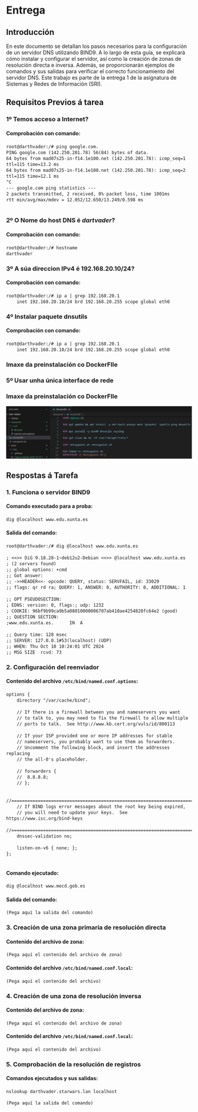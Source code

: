 
# Entrega

## Introducción

En este documento se detallan los pasos necesarios para la configuración de un servidor DNS utilizando BIND9. A lo largo de esta guía, se explicará cómo instalar y configurar el servidor, así como la creación de zonas de resolución directa e inversa. Además, se proporcionarán ejemplos de comandos y sus salidas para verificar el correcto funcionamiento del servidor DNS. Este trabajo es parte de la entrega 1 de la asignatura de Sistemas y Redes de Información (SRI).

## Requisitos Previos á tarea

### 1º Temos acceso a Internet?
#### Comprobación con comando:
```
root@darthvader:/# ping google.com.
PING google.com (142.250.201.78) 56(84) bytes of data.
64 bytes from mad07s25-in-f14.1e100.net (142.250.201.78): icmp_seq=1 ttl=115 time=13.2 ms
64 bytes from mad07s25-in-f14.1e100.net (142.250.201.78): icmp_seq=2 ttl=115 time=12.1 ms
^C
--- google.com ping statistics ---
2 packets transmitted, 2 received, 0% packet loss, time 1001ms
rtt min/avg/max/mdev = 12.052/12.650/13.249/0.598 ms


```
### 2º O Nome do host DNS é ***dartvader***?
#### Comprobación con comando:
```
root@darthvader:/# hostname
darthvader

```
### 3º A súa direccion IPv4 é 192.168.20.10/24?
#### Comprobación con comando:
```
root@darthvader:/# ip a | grep 192.168.20.1
    inet 192.168.20.10/24 brd 192.168.20.255 scope global eth0
```
### 4º Instalar paquete dnsutils
#### Comprobación con comando:
```
root@darthvader:/# ip a | grep 192.168.20.1
    inet 192.168.20.10/24 brd 192.168.20.255 scope global eth0

```
### Imaxe da preinstalación co DockerFIle

### 5º Usar unha única interface de rede
### Imaxe da preinstalación co DockerFIle
![DockerFile dns](/docs/img/dockerfilepre.png)

## Respostas á Tarefa

### 1. Funciona o servidor BIND9

#### Comando executado para a proba:
```bash
dig @localhost www.edu.xunta.es
```

#### Salida del comando:
```
root@darthvader:/# dig @localhost www.edu.xunta.es

; <<>> DiG 9.18.28-1~deb12u2-Debian <<>> @localhost www.edu.xunta.es
; (2 servers found)
;; global options: +cmd
;; Got answer:
;; ->>HEADER<<- opcode: QUERY, status: SERVFAIL, id: 33029
;; flags: qr rd ra; QUERY: 1, ANSWER: 0, AUTHORITY: 0, ADDITIONAL: 1

;; OPT PSEUDOSECTION:
; EDNS: version: 0, flags:; udp: 1232
; COOKIE: 96bf9b99ca9b5a08010000006707ab410ae4254820fc64e2 (good)
;; QUESTION SECTION:
;www.edu.xunta.es.		IN	A

;; Query time: 128 msec
;; SERVER: 127.0.0.1#53(localhost) (UDP)
;; WHEN: Thu Oct 10 10:24:01 UTC 2024
;; MSG SIZE  rcvd: 73

```

### 2. Configuración del reenviador

#### Contenido del archivo `/etc/bind/named.conf.options`:
```
options {
	directory "/var/cache/bind";

	// If there is a firewall between you and nameservers you want
	// to talk to, you may need to fix the firewall to allow multiple
	// ports to talk.  See http://www.kb.cert.org/vuls/id/800113

	// If your ISP provided one or more IP addresses for stable 
	// nameservers, you probably want to use them as forwarders.  
	// Uncomment the following block, and insert the addresses replacing 
	// the all-0's placeholder.

	// forwarders {
	//	8.8.8.8;
	// };

	//========================================================================
	// If BIND logs error messages about the root key being expired,
	// you will need to update your keys.  See https://www.isc.org/bind-keys
	//========================================================================
	dnssec-validation no;

	listen-on-v6 { none; };
};


```

#### Comando ejecutado:
```bash
dig @localhost www.mecd.gob.es
```

#### Salida del comando:
```
(Pega aquí la salida del comando)
```

### 3. Creación de una zona primaria de resolución directa

#### Contenido del archivo de zona:
```
(Pega aquí el contenido del archivo de zona)
```

#### Contenido del archivo `/etc/bind/named.conf.local`:
```
(Pega aquí el contenido del archivo)
```

### 4. Creación de una zona de resolución inversa

#### Contenido del archivo de zona:
```
(Pega aquí el contenido del archivo de zona)
```

#### Contenido del archivo `/etc/bind/named.conf.local`:
```
(Pega aquí el contenido del archivo)
```

### 5. Comprobación de la resolución de registros

#### Comandos ejecutados y sus salidas:
```bash
nslookup darthvader.starwars.lan localhost
```
```
(Pega aquí la salida del comando)
```


